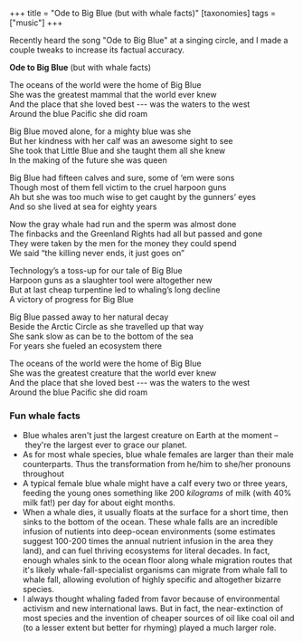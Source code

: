 +++
title = "Ode to Big Blue (but with whale facts)"
[taxonomies]
tags = ["music"]
+++

Recently heard the song "Ode to Big Blue" at a singing circle, and I made a
couple tweaks to increase its factual accuracy.

<!-- more -->
**Ode to Big Blue** (but with whale facts)

The oceans of the world were the home of Big Blue  
She was the greatest mammal that the world ever knew  
And the place that she loved best --- was the waters to the west  
Around the blue Pacific she did roam  

Big Blue moved alone, for a mighty blue was she  
But her kindness with her calf was an awesome sight to see  
She took that Little Blue and she taught them all she knew  
In the making of the future she was queen  

Big Blue had fifteen calves and sure, some of ‘em were sons  
Though most of them fell victim to the cruel harpoon guns  
Ah but she was too much wise to get caught by the gunners’ eyes  
And so she lived at sea for eighty years  

Now the gray whale had run and the sperm was almost done  
The finbacks and the Greenland Rights had all but passed and gone  
They were taken by the men for the money they could spend  
We said “the killing never ends, it just goes on”  

Technology’s a toss-up for our tale of Big Blue  
Harpoon guns as a slaughter tool were altogether new  
But at last cheap turpentine led to whaling’s long decline  
A victory of progress for Big Blue  

Big Blue passed away to her natural decay  
Beside the Arctic Circle as she travelled up that way  
She sank slow as can be to the bottom of the sea  
For years she fueled an ecosystem there  

The oceans of the world were the home of Big Blue  
She was the greatest creature that the world ever knew  
And the place that she loved best --- was the waters to the west  
Around the blue Pacific she did roam  

### Fun whale facts
  * Blue whales aren't just the largest creature on Earth at the moment
      – they're the largest ever to grace our planet.
  * As for most whale species, blue whale females are larger than their
      male counterparts. Thus the transformation from he/him to she/her
      pronouns throughout
  * A typical female blue whale might have a calf every two or three years,
      feeding the young ones something like 200 *kilograms* of milk (with
      40% milk fat!) per day for about eight months.
  * When a whale dies, it usually floats at the surface for a short time,
      then sinks to the bottom of the ocean. These whale falls are an
      incredible infusion of nutients into deep-ocean environments (some
      estimates suggest 100-200 times the annual nutrient infusion in the
      area they land), and can fuel thriving ecosystems for literal
      decades. In fact, enough whales sink to the ocean floor along
      whale migration routes that it's likely whale-fall-specialist
      organisms can migrate from whale fall to whale fall, allowing
      evolution of highly specific and altogether bizarre species.
  * I always thought whaling faded from favor because of environmental
      activism and new international laws. But in fact, the near-extinction
      of most species and the invention of cheaper sources of oil like
      coal oil and (to a lesser extent but better for rhyming) played a
      much larger role.

